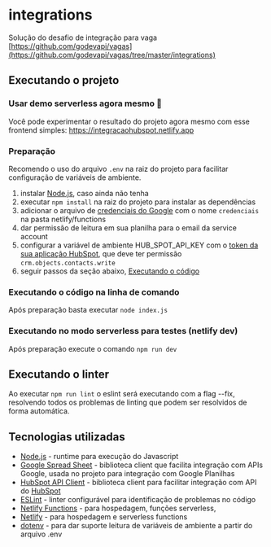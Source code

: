# integrations

Solução do desafio de integração para vaga [https://github.com/godevapi/vagas](https://github.com/godevapi/vagas/tree/master/integrations)
## Executando o projeto

### Usar demo serverless agora mesmo 🚀
Você pode experimentar o resultado do projeto agora mesmo com esse frontend simples: https://integracaohubspot.netlify.app

### Preparação
Recomendo o uso do arquivo `.env` na raiz do projeto para facilitar configuração de variáveis de ambiente.

1. instalar [Node.js](https://nodejs.org/pt-br), caso ainda não tenha
2. executar `npm install` na raiz do projeto para instalar as dependências
3. adicionar o arquivo de [credenciais do Google](https://developers.google.com/workspace/guides/create-credentials?hl=pt-br#service-account) com o nome `credenciais` na pasta netlify/functions
4. dar permissão de leitura em sua planilha para o email da service account 
5. configurar a variável de ambiente HUB_SPOT_API_KEY com o [token da sua aplicação HubSpot](https://knowledge.hubspot.com/pt/integrations/how-do-i-get-my-hubspot-api-key#:~:text=Na%20sua%20conta%20da%20HubSpot,em%20Gerar%20chave%20de%20API), que deve ter permissão `crm.objects.contacts.write`
6. seguir passos da seção abaixo, [Executando o código](#executando-o-código)

### Executando o código na linha de comando
Após preparação basta executar `node index.js`

### Executando no modo serverless para testes (netlify dev)
Após preparação execute o comando `npm run dev`

## Executando o linter
 Ao executar `npm run lint` o eslint será executando com a flag --fix, resolvendo todos os problemas de linting que podem ser resolvidos de forma automática.

## Tecnologias utilizadas
- [Node.js](https://nodejs.org/pt-br) - runtime para execução do Javascript
- [Google Spread Sheet](https://www.npmjs.com/package/google-spreadsheet) - biblioteca client que facilita integração com APIs Google, usada no projeto para integração com Google Planilhas
- [HubSpot API Client](https://github.com/HubSpot/hubspot-api-nodejs) - biblioteca client para facilitar integração com API do [HubSpot](https://www.hubspot.com/)
- [ESLint](https://eslint.org/) - linter configurável para identificação de problemas no código
- [Netlify Functions](https://www.netlify.com/) - para hospedagem, funções serverless,
- [Netlify](https://www.netlify.com/) - para hospedagem e serverless functions
- [dotenv](https://www.npmjs.com/package/dotenv) - para dar suporte leitura de variáveis de ambiente a partir do arquivo .env
